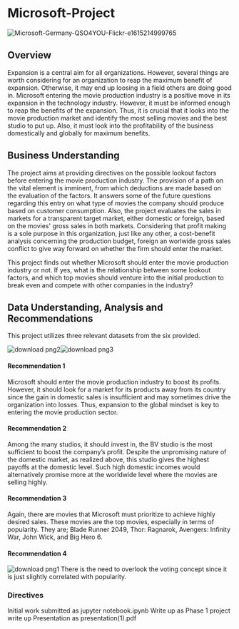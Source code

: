 # Microsoft-Project
![Microsoft-Germany-QSO4YOU-Flickr-e1615214999765](https://user-images.githubusercontent.com/110408623/187019342-00aed145-90a2-4de1-b07b-a14ba97ad309.jpg)

## Overview
Expansion is a central aim for all organizations. However, several things are worth considering for an organization to reap the maximum benefit of expansion. Otherwise, it may end up loosing in a field others are doing good in. 
Microsoft entering the movie production industry is a positive move in its expansion in the technology industry. However, it must be informed enough to reap the benefits of the expansion. Thus, it is crucial that it looks into the movie production market and identify the most selling movies and the best studio to put up. Also, it must look into the profitability of the business domestically and globally for maximum benefits. 

## Business Understanding
The project aims at providing directives on the possible lookout factors before entering the movie production industry. The provision of a path on the vital element is imminent, from which deductions are made based on the evaluation of the factors. It answers some of the future questions regarding this entry on what type of movies the company should produce based on customer consumption. Also, the project evaluates the sales in markets for a transparent target market, either domestic or foreign, based on the movies' gross sales in both markets. Considering that profit making is a sole purpose in this organization, just like any other, a cost-benefit analysis concerning the production budget, foreign an worlwide gross sales conflict to give way forward on whether the firm should enter the market.

This project finds out whether Microsoft should enter the movie production industry or not. If yes, what is the relationship between some lookout factors, and which top movies should venture into the initial production to break even and compete with other companies in the industry?

## Data Understanding, Analysis and Recommendations
This project utilizes three relevant datasets from the six provided. 

![download png2](https://user-images.githubusercontent.com/110408623/187017910-498f5fd4-6ef2-4b9a-8584-a7cde0f8b843.png)![download png3](https://user-images.githubusercontent.com/110408623/187019469-07af7f34-a34f-4db8-8b63-9370a8d7b0c5.png)
#### Recommendation 1
Microsoft should enter the movie production industry to boost its profits. However, it should look for a market for its products away from its country since the gain in domestic sales is insufficient and may sometimes drive the organization into losses. Thus, expansion to the global mindset is key to entering the movie production sector. 
#### Recommendation 2
Among the many studios, it should invest in, the BV studio is the most sufficient to boost the company’s profit. Despite the unpromising nature of the domestic market, as realized above, this studio gives the highest payoffs at the domestic level. Such high domestic incomes would alternatively promise more at the worldwide level where the movies are selling highly. 
#### Recommendation 3
Again, there are movies that Microsoft must prioritize to achieve highly desired sales. These movies are the top movies, especially in terms of popularity. They are; Blade Runner 2049, Thor: Ragnarok, Avengers: Infinity War, John Wick, and Big Hero 6. 
#### Recommendation 4
![download png1](https://user-images.githubusercontent.com/110408623/187019716-439f012d-d612-41a0-ae8c-f2729c31aeda.png)
There is the need to overlook the voting concept since it is just slightly correlated with popularity.
### Directives 
Initial work submitted as jupyter notebook.ipynb
Write up as Phase 1 project write up
Presentation as presentation(1).pdf
